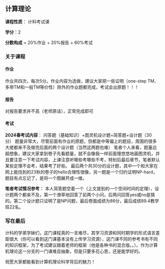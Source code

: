 ## 计算理论

**课程性质**： 计科考试课

**学分**：2

**分数构成** = 20%作业 + 20%报告 + 60%考试

### 关于课程

#### 作业
作业共四次，每次5分。作业内容为选做，建议大家把一些证明（one-step TM、多带TM和一般TM等价性）除外的作业题都完成，考试会出原题！！！

#### 报告
对报告要求并不高（老师原话），正常完成即可

#### 考试

**2024春考试内容**： 问答题（基础知识）+图灵机设计题+简答题+设计题（30分）
题量非常大，尽管前面有作业的原题，但都是中等偏上的题目，周围的很多大佬都来不及做完后面的两个设计题（当然这两题也难）
笔者个人来看，题量远超想象，建议大家拿到卷子先看题量，就不会像我一样前面慢悠悠地画图灵机，并且要注意一下考试内容，上课注意听哪些考哪些不考，特别后最后章节，笔者默认某些定理不会考，结果考了好些。
最后两个共30分的设计题，其中一个和大家在网上能找到的23秋的卷子的hello合理性很像，另一题是一个归约证明NP-hard，题目有点忘记了，是将一个图展开成一维。

**笔者考试情况参考**： 本人简答题空着一个（上文提到的一个空间时间的定理），设计题两个都来不及，第一个潦草地回答了前两个小问，后两问回答yes或no是猜的。第二个设计题只证明了是NP问题，最后卷面成绩为86分，最后成绩89.4教学班22名。

### 写在最后

计科的学弟学妹们，这门课程真的一言难尽，其学习资源和同时期学的形式语言差距很大（你可以看到这门课基本没有上传学习资源），这门课不同的参考书有不同的知识框架，为了考试建议跟着老师的框架（他是各种书的混合版。。）。作为计算机理论这一分支的一门课难且抽象，但是只要多花心思，还是能学好的。

祝愿大家都能看到计算机理论科学背后的魅力！

